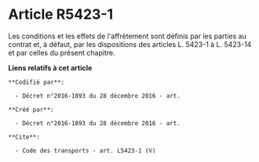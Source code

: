 # Article R5423-1

Les conditions et les effets de l'affrètement sont définis par les parties au contrat et, à défaut, par les dispositions des
articles L. 5423-1 à L. 5423-14 et par celles du présent chapitre.

**Liens relatifs à cet article**

	**Codifié par**:

	  - Décret n°2016-1893 du 28 décembre 2016 - art.

	**Créé par**:

	  - Décret n°2016-1893 du 28 décembre 2016 - art.

	**Cite**:

	  - Code des transports - art. L5423-1 (V)
